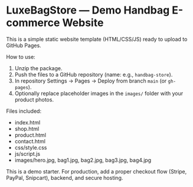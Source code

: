 # LuxeBagStore — Demo Handbag E-commerce Website

This is a simple static website template (HTML/CSS/JS) ready to upload to GitHub Pages.

How to use:
1. Unzip the package.
2. Push the files to a GitHub repository (name: e.g., `handbag-store`).
3. In repository Settings → Pages → Deploy from branch `main` (or `gh-pages`).
4. Optionally replace placeholder images in the `images/` folder with your product photos.

Files included:
- index.html
- shop.html
- product.html
- contact.html
- css/style.css
- js/script.js
- images/hero.jpg, bag1.jpg, bag2.jpg, bag3.jpg, bag4.jpg

This is a demo starter. For production, add a proper checkout flow (Stripe, PayPal, Snipcart), backend, and secure hosting.
